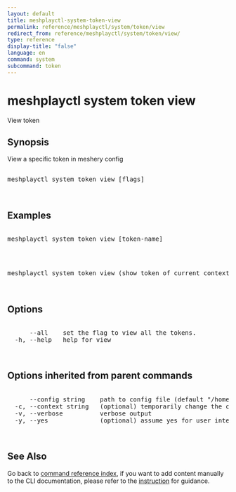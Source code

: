 ```yaml
---
layout: default
title: meshplayctl-system-token-view
permalink: reference/meshplayctl/system/token/view
redirect_from: reference/meshplayctl/system/token/view/
type: reference
display-title: "false"
language: en
command: system
subcommand: token
---
```


# meshplayctl system token view

View token

## Synopsis

View a specific token in meshery config
<pre class='codeblock-pre'>
<div class='codeblock'>
meshplayctl system token view [flags]

</div>
</pre> 

## Examples

<pre class='codeblock-pre'>
<div class='codeblock'>
meshplayctl system token view [token-name]

</div>
</pre> 

<pre class='codeblock-pre'>
<div class='codeblock'>
meshplayctl system token view (show token of current context)

</div>
</pre> 

## Options

<pre class='codeblock-pre'>
<div class='codeblock'>
      --all    set the flag to view all the tokens.
  -h, --help   help for view

</div>
</pre>

## Options inherited from parent commands

<pre class='codeblock-pre'>
<div class='codeblock'>
      --config string    path to config file (default "/home/runner/.meshery/config.yaml")
  -c, --context string   (optional) temporarily change the current context.
  -v, --verbose          verbose output
  -y, --yes              (optional) assume yes for user interactive prompts.

</div>
</pre>

## See Also

Go back to [command reference index](/reference/meshplayctl/), if you want to add content manually to the CLI documentation, please refer to the [instruction](/project/contributing/contributing-cli#preserving-manually-added-documentation) for guidance.
